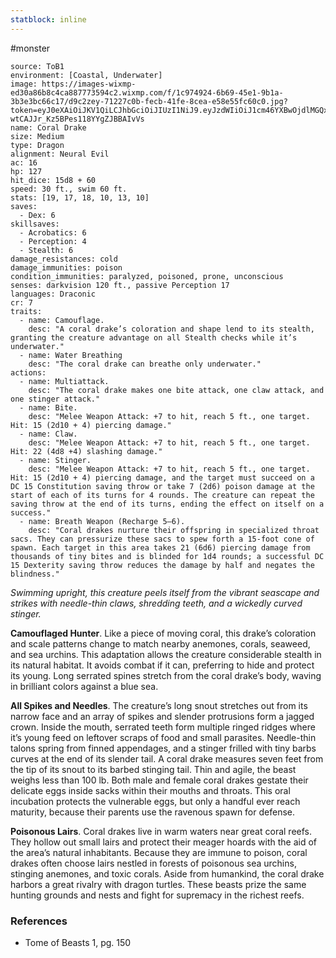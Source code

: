 ```yaml
---
statblock: inline
---
```

 #monster 

```statblock
source: ToB1
environment: [Coastal, Underwater]
image: https://images-wixmp-ed30a86b8c4ca887773594c2.wixmp.com/f/1c974924-6b69-45e1-9b1a-3b3e3bc66c17/d9c2zey-71227c0b-fecb-41fe-8cea-e58e55fc60c0.jpg?token=eyJ0eXAiOiJKV1QiLCJhbGciOiJIUzI1NiJ9.eyJzdWIiOiJ1cm46YXBwOjdlMGQxODg5ODIyNjQzNzNhNWYwZDQxNWVhMGQyNmUwIiwiaXNzIjoidXJuOmFwcDo3ZTBkMTg4OTgyMjY0MzczYTVmMGQ0MTVlYTBkMjZlMCIsIm9iaiI6W1t7InBhdGgiOiJcL2ZcLzFjOTc0OTI0LTZiNjktNDVlMS05YjFhLTNiM2UzYmM2NmMxN1wvZDljMnpleS03MTIyN2MwYi1mZWNiLTQxZmUtOGNlYS1lNThlNTVmYzYwYzAuanBnIn1dXSwiYXVkIjpbInVybjpzZXJ2aWNlOmZpbGUuZG93bmxvYWQiXX0.TsxxjbPMpBI1-wtCAJJr_Kz5BPes118YYgZJBBAIvVs
name: Coral Drake
size: Medium
type: Dragon
alignment: Neural Evil
ac: 16
hp: 127
hit_dice: 15d8 + 60
speed: 30 ft., swim 60 ft.
stats: [19, 17, 18, 10, 13, 10]
saves:
  - Dex: 6
skillsaves:
  - Acrobatics: 6
  - Perception: 4
  - Stealth: 6
damage_resistances: cold
damage_immunities: poison
condition_immunities: paralyzed, poisoned, prone, unconscious
senses: darkvision 120 ft., passive Perception 17
languages: Draconic
cr: 7
traits:
  - name: Camouflage.
    desc: "A coral drake’s coloration and shape lend to its stealth, granting the creature advantage on all Stealth checks while it’s underwater."
  - name: Water Breathing
    desc: "The coral drake can breathe only underwater."
actions:
  - name: Multiattack.
    desc: "The coral drake makes one bite attack, one claw attack, and one stinger attack."
  - name: Bite.
    desc: "Melee Weapon Attack: +7 to hit, reach 5 ft., one target. Hit: 15 (2d10 + 4) piercing damage."
  - name: Claw.
    desc: "Melee Weapon Attack: +7 to hit, reach 5 ft., one target. Hit: 22 (4d8 +4) slashing damage."
  - name: Stinger.
    desc: "Melee Weapon Attack: +7 to hit, reach 5 ft., one target. Hit: 15 (2d10 + 4) piercing damage, and the target must succeed on a DC 15 Constitution saving throw or take 7 (2d6) poison damage at the start of each of its turns for 4 rounds. The creature can repeat the saving throw at the end of its turns, ending the effect on itself on a success."
  - name: Breath Weapon (Recharge 5–6).
    desc: "Coral drakes nurture their offspring in specialized throat sacs. They can pressurize these sacs to spew forth a 15-foot cone of spawn. Each target in this area takes 21 (6d6) piercing damage from thousands of tiny bites and is blinded for 1d4 rounds; a successful DC 15 Dexterity saving throw reduces the damage by half and negates the blindness."
```

_Swimming upright, this creature peels itself from the vibrant seascape and strikes with needle-thin claws, shredding teeth, and a
wickedly curved stinger._

**Camouflaged Hunter**. Like a piece of moving coral, this drake’s coloration and scale patterns change to match nearby anemones, corals, seaweed, and sea urchins. This adaptation allows the creature considerable stealth in its natural habitat. It avoids combat if it can, preferring to hide and protect its young. Long serrated spines stretch from the coral drake’s body, waving in brilliant colors against a blue sea.

**All Spikes and Needles**. The creature’s long snout stretches out from its narrow face and an array of spikes and slender protrusions form a jagged crown. Inside the mouth, serrated teeth form multiple ringed ridges where it’s young feed on leftover scraps of food and small parasites. Needle-thin talons spring from finned appendages, and a stinger frilled with tiny barbs curves at the end of its slender tail.
A coral drake measures seven feet from the tip of its snout to its barbed stinging tail. Thin and agile, the beast weighs less than 100 lb. Both male and female coral drakes gestate their delicate eggs inside sacks within their mouths and throats. This oral incubation protects the vulnerable eggs, but only a handful ever reach maturity, because their parents use the ravenous spawn for defense.

**Poisonous Lairs**. Coral drakes live in warm waters near great coral reefs. They hollow out small lairs and protect their meager hoards with the aid of the area’s natural inhabitants. Because they are immune to poison, coral drakes often choose lairs nestled in forests of poisonous sea urchins, stinging anemones, and toxic corals.
Aside from humankind, the coral drake harbors a great rivalry with dragon turtles. These beasts prize the same hunting grounds and nests and fight for supremacy in the richest reefs.

### References

* Tome of Beasts 1, pg. 150

